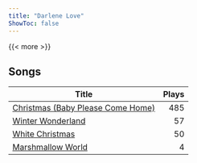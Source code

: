 ```yaml
---
title: "Darlene Love"
ShowToc: false
---
```


{{< more >}}

## Songs
Title | Plays 
----- | -----: 
[Christmas (Baby Please Come Home)](/songs/christmas-baby-please-come-home) | 485
[Winter Wonderland](/songs/winter-wonderland) | 57
[White Christmas](/songs/white-christmas) | 50
[Marshmallow World](/songs/marshmallow-world) | 4

